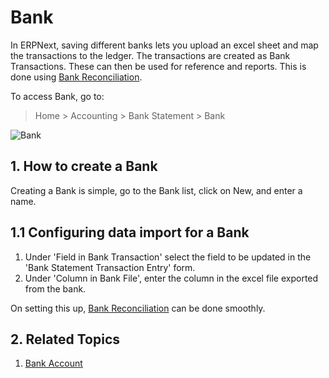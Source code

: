 <!-- add-breadcrumbs -->
# Bank

In ERPNext, saving different banks lets you upload an excel sheet and map the transactions to the ledger. The transactions are created as Bank Transactions. These can then be used for reference and reports. This is done using [Bank Reconciliation](/docs/user/manual/en/accounts/bank-reconciliation).

To access Bank, go to:
> Home > Accounting > Bank Statement > Bank

![Bank](/docs/assets/img/accounts/bank.png)

## 1. How to create a Bank
Creating a Bank is simple, go to the Bank list, click on New, and enter a name.

## 1.1 Configuring data import for a Bank

1. Under 'Field in Bank Transaction' select the field to be updated in the 'Bank Statement Transaction Entry' form.
1. Under 'Column in Bank File', enter the column in the excel file exported from the bank.

On setting this up, [Bank Reconciliation](/docs/user/manual/en/accounts/bank-reconciliation) can be done smoothly.

## 2. Related Topics
1. [Bank Account](/docs/user/manual/en/accounts/bank-account)
